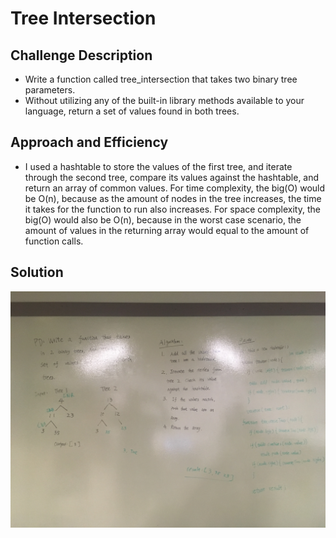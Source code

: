 # Tree Intersection

## Challenge Description 
- Write a function called tree_intersection that takes two binary tree parameters.
- Without utilizing any of the built-in library methods available to your language, return a set of values found in both trees.

## Approach and Efficiency
- I used a hashtable to store the values of the first tree, and iterate through the second tree, compare its values against the hashtable, and return an array of common values. For time complexity, the big(O) would be O(n), because as the amount of nodes in the tree increases, the time it takes for the function to run also increases. For space complexity, the big(O) would also be O(n), because in the worst case scenario, the amount of values in the returning array would equal to the amount of function calls. 

## Solution 
![whiteboard picture](tree-intersection.JPG)